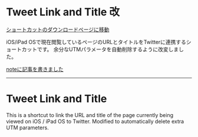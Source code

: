 
# Tweet Link and Title 改
[ショートカットのダウンロードページに移動](https://www.icloud.com/shortcuts/261c06ecfcb240ad91b9ad0b025e1179)

iOS/iPad OSで現在閲覧しているページのURLとタイトルをTwitterに連携するショートカットです。
余分なUTMパラメータを自動削除するように改変しました。

[noteに記事を書きました](https://note.com/yoshiteru11/n/nd399c8f5da7c)

---

# Tweet Link and Title
This is a shortcut to link the URL and title of the page currently being viewed on iOS / iPad OS to Twitter.
Modified to automatically delete extra UTM parameters.
